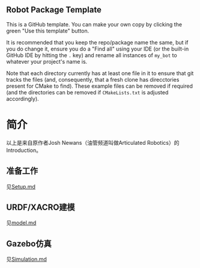 ## Robot Package Template

This is a GitHub template. You can make your own copy by clicking the green "Use this template" button.

It is recommended that you keep the repo/package name the same, but if you do change it, ensure you do a "Find all" using your IDE (or the built-in GitHub IDE by hitting the `.` key) and rename all instances of `my_bot` to whatever your project's name is.

Note that each directory currently has at least one file in it to ensure that git tracks the files (and, consequently, that a fresh clone has direcctories present for CMake to find). These example files can be removed if required (and the directories can be removed if `CMakeLists.txt` is adjusted accordingly).

# 简介

以上是来自原作者Josh Newans（油管频道叫做Articulated Robotics）的Introduction。

## 准备工作

见[Setup.md](https://github.com/BIT-Gs/mobile_bot/blob/main/Setup.md)

## URDF/XACRO建模

见[model.md](https://github.com/BIT-Gs/mobile_bot/blob/main/model.md)

## Gazebo仿真

见[Simulation.md](https://github.com/BIT-Gs/mobile_bot/blob/main/Simulation.md)